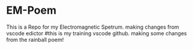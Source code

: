 # EM-Poem
This is a Repo for my Electromagnetic Spetrum.
making changes from vscode edictor
#this is my training vscode github.
making some changes from the rainball poem!
